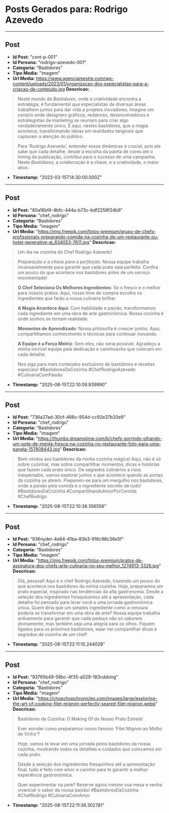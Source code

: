 # Posts Gerados para: Rodrigo Azevedo

---

## Post
- **Id Post:** "cont-p-001"
- **Id Persona:** "rodrigo-azevedo-001"
- **Categoria:** "Bastidores"
- **Tipo Media:** "imagem"
- **Url Media:** https://www.agenciamestre.com/wp-content/uploads/2023/01/organizacao-dos-especialistas-para-a-criacao-de-conteudo.jpg
**Descricao:**
> Neste mundo de *Bastidores*, onde a criatividade encontra a estratégia, é fundamental que especialistas de diversas áreas trabalhem juntos para dar vida a projetos inovadores. Imagine um cenário onde designers gráficos, redatores, desenvolvedores e estrategistas de marketing se reuniam para criar algo verdadeiramente único. É aqui, nestes bastidores, que a magia acontece, transformando ideias em realidades tangíveis que capturam a atenção do público. 
>
> Para 'Rodrigo Azevedo', entender essas dinâmicas é crucial, pois ele sabe que cada detalhe, desde a escolha da paleta de cores até o timing da publicação, contribui para o sucesso de uma campanha. Neste *Bastidores*, a colaboração é a chave, e a criatividade, o maior ativo.
- **Timestamp:** "2023-03-15T14:30:00.000Z"

---

## Post
- **Id Post:** "80a16bf4-4bfc-444a-b73c-bdf2258f24b9"
- **Id Persona:** "chef_rodrigo"
- **Categoria:** "Bastidores"
- **Tipo Media:** "imagem"
- **Url Media:** "https://img.freepik.com/fotos-premium/grupo-de-chefs-profissionais-preparando-comida-na-cozinha-de-um-restaurante-ou-hotel-generative-ai_634053-7611.jpg"
**Descricao:**
> Um dia na cozinha do Chef Rodrigo Azevedo!

> *Preparação é a chave para a perfeição.* Nossa equipe trabalha incansavelmente para garantir que cada prato saia perfeito. Confira um pouco do que acontece nos bastidores antes de um serviço movimentado!

> **O Chef Seleciona Os Melhores Ingredientes**: Só o fresco e o melhor para nossos pratos. Aqui, nosso time de compra escolhe os ingredientes que farão a nossa culinária brilhar.

> **A Magia Acontece Aqui**: Com habilidade e paixão, transformamos cada ingrediente em uma obra de arte gastronômica. Nossa cozinha é onde sonhos se tornam realidade.

> **Momentos de Aprendizado**: Nossa philosofia é crescer juntos. Aqui, compartilhamos conhecimento e técnicas para continuar inovando.

> **A Equipe é a Força Motriz**: Sem eles, não seria possível. Agradeço a minha incrível equipe pela dedicação e carinhoacho que colocam em cada detalhe.

> Nos siga para mais conteúdos exclusivos de bastidores e receitas especiais! #BastidoresDaCozinha #ChefRodrigoAzevedo #CulináriaComPaixão
- **Timestamp:** "2025-08-15T22:10:09.939990"

---

## Post
- **Id Post:** "736a27ad-30cf-466c-954d-cc92e37b20e9"
- **Id Persona:** "chef_rodrigo"
- **Categoria:** "Bastidores"
- **Tipo Media:** "imagem"
- **Url Media:** "https://thumbs.dreamstime.com/b/chefs-sorrindo-olhando-um-pote-de-menta-fresca-na-cozinha-no-restaurante-foto-para-uma-panela-157808443.jpg"
**Descricao:**
> Bem-vindos aos bastidores da minha cozinha mágica! Aqui, não é só sobre cozinhar, mas sobre compartilhar momentos, dicas e histórias que fazem cada prato único. De segredos culinários a risos inesperados, vamos explorar juntos o que acontece quando as portas da cozinha se abrem. Preparem-se para um mergulho nos bastidores, onde a paixão pela comida é o ingrediente secreto de tudo! #BastidoresDaCozinha #CompartilhandoAmorPorComida #ChefRodrigo
- **Timestamp:** "2025-08-15T22:10:38.356556"

---

## Post
- **Id Post:** "936nyder-4e84-41ba-83b3-916c98c36e5f"
- **Id Persona:** "chef_rodrigo"
- **Categoria:** "Bastidores"
- **Tipo Media:** "imagem"
- **Url Media:** "https://img.freepik.com/fotos-premium/pratos-de-assinatura-dos-chefs-arte-culinaria-no-seu-melhor_1274913-3326.jpg"
**Descricao:**
> Olá, pessoal! Aqui é o chef Rodrigo Azevedo, trazendo um pouco do que acontece nos bastidores da minha cozinha. Hoje, preparamos um prato especial, inspirado nas tendências da alta gastronomia. Desde a seleção dos ingredientes fresquíssimos até a apresentação, cada detalhe foi pensado para levar você a uma jornada gastronômica única. 
> Quem diria que um simples ingrediente como a cenoura poderia se transformar em uma obra de arte? Nossa equipe trabalha arduamente para garantir que cada pedaço não só saboreie divinamente, mas também seja uma alegria para os olhos. 
> Fiquem ligados para os próximos bastidores, waar irei compartilhar dicas e segredos da cozinha de um chef!
- **Timestamp:** "2025-08-15T22:11:10.244028"

---

## Post
- **Id Post:** "93765b49-58bc-4f35-a029-183rubbing"
- **Id Persona:** "chef_rodrigo"
- **Categoria:** "Bastidores"
- **Tipo Media:** "imagem"
- **Url Media:** "https://chopchopchronicles.com/images/large/exploring-the-art-of-cooking-filet-mignon-perfectly-seared-filet-mignon.webp"
**Descricao:**
> Bastidores da Cozinha: O Making Of do Nosso Prato Estrela!
>
> Ever wonder como preparamos nosso famoso 'Filet Mignon ao Molho de Vinho'? 
>
> Hoje, vamos te levar em uma jornada pelos bastidores da nossa cozinha, mostrando todos os detalhes e cuidados que colocamos em cada prato. 
>
> Desde a seleção dos ingredientes fresquinhos até a apresentação final, tudo é feito com amor e carinho para te garantir a melhor experiência gastronômica. 
>
> Quer experimentar na pele? Reserve agora mesmo sua mesa e venha vivenciar o sabor da nossa paixão! #BastidoresDaCozinha #ChefRodrigo #CulinariaComAmor
- **Timestamp:** "2025-08-15T22:11:36.302781"